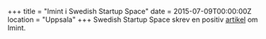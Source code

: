 +++
title = "Imint i Swedish Startup Space"
date = 2015-07-09T00:00:00Z
location = "Uppsala"
+++
Swedish Startup Space skrev en positiv [artikel](http://swedishstartupspace.com/2015/07/09/imint-uppsala-auto-zoom/) om Imint.
<!--more-->
